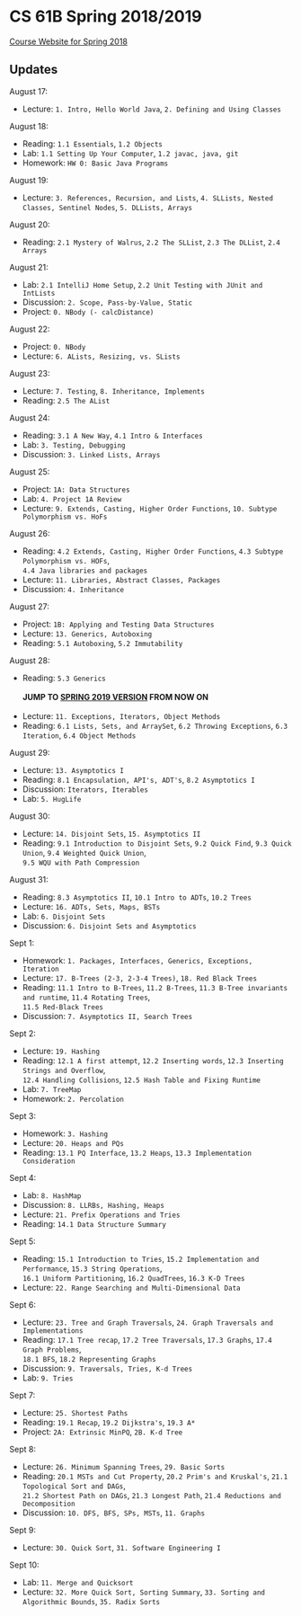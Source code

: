 # CS 61B Spring 2018/2019

[Course Website for Spring 2018](https://sp18.datastructur.es/)
<br>

## Updates
August 17:
- Lecture: `1. Intro, Hello World Java`, `2. Defining and Using Classes`

August 18:
- Reading: `1.1 Essentials`, `1.2 Objects`
- Lab: `1.1 Setting Up Your Computer`, `1.2 javac, java, git`
- Homework: `HW 0: Basic Java Programs`

August 19:
- Lecture: `3. References, Recursion, and Lists`, `4. SLLists, Nested Classes, Sentinel Nodes`, `5. DLLists, Arrays`

August 20:
- Reading: `2.1 Mystery of Walrus`, `2.2 The SLList`, `2.3 The DLList`, `2.4 Arrays`

August 21:
- Lab: `2.1 IntelliJ Home Setup`, `2.2 Unit Testing with JUnit and IntLists`
- Discussion: `2. Scope, Pass-by-Value, Static`
- Project: `0. NBody (- calcDistance)`

August 22:
- Project: `0. NBody`
- Lecture: `6. ALists, Resizing, vs. SLists`

August 23:
- Lecture: `7. Testing`, `8. Inheritance, Implements`
- Reading: `2.5 The AList`

August 24:
- Reading: `3.1 A New Way`, `4.1 Intro & Interfaces`
- Lab: `3. Testing, Debugging`
- Discussion: `3. Linked Lists, Arrays`

August 25:
- Project: `1A: Data Structures`
- Lab: `4. Project 1A Review`
- Lecture: `9. Extends, Casting, Higher Order Functions`, `10. Subtype Polymorphism vs. HoFs`

August 26:
- Reading: `4.2 Extends, Casting, Higher Order Functions`, `4.3 Subtype Polymorphism vs. HOFs`, <br>
`4.4 Java libraries and packages`
- Lecture: `11. Libraries, Abstract Classes, Packages`
- Discussion: `4. Inheritance`

August 27:
- Project: `1B: Applying and Testing Data Structures`
- Lecture: `13. Generics, Autoboxing`
- Reading: `5.1 Autoboxing`, `5.2 Immutability`

August 28:
- Reading: `5.3 Generics` 
<br><br>
**JUMP TO [SPRING 2019 VERSION](https://sp19.datastructur.es/) FROM NOW ON** 
<br><br>
- Lecture: `11. Exceptions, Iterators, Object Methods`
- Reading: `6.1 Lists, Sets, and ArraySet`, `6.2 Throwing Exceptions`, `6.3 Iteration`, `6.4 Object Methods`

August 29:
- Lecture: `13. Asymptotics I`
- Reading: `8.1 Encapsulation, API's, ADT's`, `8.2 Asymptotics I`
- Discussion: `Iterators, Iterables `
- Lab: `5. HugLife`

August 30:
- Lecture: `14. Disjoint Sets`, `15. Asymptotics II`
- Reading: `9.1 Introduction to Disjoint Sets`, `9.2 Quick Find`, `9.3 Quick Union`, `9.4 Weighted Quick Union`, <br>
`9.5 WQU with Path Compression`

August 31:
- Reading: `8.3 Asymptotics II`, `10.1 Intro to ADTs`, `10.2 Trees`
- Lecture: `16. ADTs, Sets, Maps, BSTs`
- Lab: `6. Disjoint Sets`
- Discussion: `6. Disjoint Sets and Asymptotics`

Sept 1:
- Homework: `1. Packages, Interfaces, Generics, Exceptions, Iteration`
- Lecture: `17. B-Trees (2-3, 2-3-4 Trees)`, `18. Red Black Trees`
- Reading: `11.1 Intro to B-Trees`, `11.2 B-Trees`, `11.3 B-Tree invariants and runtime`, `11.4 Rotating Trees`, <br>
`11.5 Red-Black Trees`
- Discussion: `7. Asymptotics II, Search Trees`

Sept 2:
- Lecture: `19. Hashing`
- Reading: `12.1 A first attempt`, `12.2 Inserting words`, `12.3 Inserting Strings and Overflow`, <br>
`12.4 Handling Collisions`, `12.5 Hash Table and Fixing Runtime`
- Lab: `7. TreeMap`
- Homework: `2. Percolation`

Sept 3:
- Homework: `3. Hashing`
- Lecture: `20. Heaps and PQs`
- Reading: `13.1 PQ Interface`, `13.2 Heaps`, `13.3 Implementation Consideration`

Sept 4:
- Lab: `8. HashMap`
- Discussion: `8. LLRBs, Hashing, Heaps`
- Lecture: `21. Prefix Operations and Tries`
- Reading: `14.1 Data Structure Summary`

Sept 5:
- Reading: `15.1 Introduction to Tries`, `15.2 Implementation and Performance`, `15.3 String Operations`, <br>
`16.1 Uniform Partitioning`, `16.2 QuadTrees`, `16.3 K-D Trees`
- Lecture: `22. Range Searching and Multi-Dimensional Data`

Sept 6:
- Lecture: `23. Tree and Graph Traversals`, `24. Graph Traversals and Implementations`
- Reading: `17.1 Tree recap`, `17.2 Tree Traversals`, `17.3 Graphs`, `17.4 Graph Problems`, <br>
`18.1 BFS`, `18.2 Representing Graphs`
- Discussion: `9. Traversals, Tries, K-d Trees`
- Lab: `9. Tries`

Sept 7:
- Lecture: `25. Shortest Paths`
- Reading: `19.1 Recap`, `19.2 Dijkstra's`, `19.3 A*`
- Project: `2A: Extrinsic MinPQ`, `2B. K-d Tree`

Sept 8:
- Lecture: `26. Minimum Spanning Trees`, `29. Basic Sorts`
- Reading: `20.1 MSTs and Cut Property`, `20.2 Prim's and Kruskal's`, `21.1 Topological Sort and DAGs`, <br>
`21.2 Shortest Path on DAGs`, `21.3 Longest Path`, `21.4 Reductions and Decomposition`
- Discussion: `10. DFS, BFS, SPs, MSTs`, `11. Graphs`

Sept 9:
- Lecture: `30. Quick Sort`, `31. Software Engineering I`

Sept 10:
- Lab: `11. Merge and Quicksort`
- Lecture: `32. More Quick Sort, Sorting Summary`, `33. Sorting and Algorithmic Bounds`, `35. Radix Sorts`

